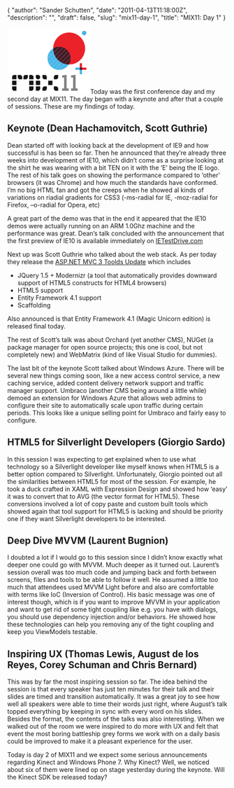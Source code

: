 {
  "author": "Sander Schutten",
  "date": "2011-04-13T11:18:00Z",
  "description": "",
  "draft": false,
  "slug": "mix11-day-1",
  "title": "MIX11: Day 1"
}


[![](images/DevExpress_MIX2011_7290E0D7.png "MIX2011 logo")](images/DevExpress_MIX2011_7290E0D7.png)Today was the first conference day and my second day at MIX11. The day began with a keynote and after that a couple of sessions. These are my findings of today.

## Keynote (Dean Hachamovitch, Scott Guthrie)

Dean started off with looking back at the development of IE9 and how successful is has been so far. Then he announced that they’re already three weeks into development of IE10, which didn’t come as a surprise looking at the shirt he was wearing with a bit TEN on it with the ‘E’ being the IE logo. The rest of his talk goes on showing the performance compared to ‘other’ browsers (it was Chrome) and how much the standards have conformed. I’m no big HTML fan and got the creeps when he showed al kinds of variations on riadial gradients for CSS3 (-ms-radial for IE, -moz-radial for Firefox, –o-radial for Opera, etc)

A great part of the demo was that in the end it appeared that the IE10 demos were actually running on an ARM 1.0Ghz machine and the performance was great. Dean’s talk concluded with the announcement that the first preview of IE10 is available immediately on [IETestDrive.com](http://ietestdrive.com)

Next up was Scott Guthrie who talked about the web stack. As per today they release the [ASP.NET MVC 3 Toolds Update](http://www.microsoft.com/downloads/en/details.aspx?FamilyID=82CBD599-D29A-43E3-B78B-0F863D22811A&displaylang=en) which includes

- JQuery 1.5 + Modernizr (a tool that automatically provides downward support of HTML5 constructs for HTML4 browsers)
- HTML5 support
- Entity Framework 4.1 support
- Scaffolding

Also announced is that Entity Framework 4.1 (Magic Unicorn edition) is released final today.

The rest of Scott’s talk was about Orchard (yet another CMS), NUGet (a package manager for open source projects; this one is cool, but not completely new) and WebMatrix (kind of like Visual Studio for dummies).

The last bit of the keynote Scott talked about Windows Azure. There will be several new things coming soon, like a new access control service, a new caching service, added content delivery network support and traffic manager support. Umbraco (another CMS being around a little while) demoed an extension for Windows Azure that allows web admins to configure their site to automatically scale upon traffic during certain periods. This looks like a unique selling point for Umbraco and fairly easy to configure.

## HTML5 for Silverlight Developers (Giorgio Sardo)

In this session I was expecting to get explained when to use what technology so a Silverlight developer like myself knows when HTML5 is a better option compared to Silverlight. Unfortunately, Giorgio pointed out all the similarities between HTML5 for most of the session. For example, he took a duck crafted in XAML with Expression Design and showed how ‘easy’ it was to convert that to AVG (the vector format for HTML5). These conversions involved a lot of copy paste and custom built tools which showed again that tool support for HTML5 is lacking and should be priority one if they want Silverlight developers to be interested.

## Deep Dive MVVM (Laurent Bugnion)

I doubted a lot if I would go to this session since I didn’t know exactly what deeper one could go with MVVM. Much deeper as it turned out. Laurent’s session overall was too much code and jumping back and forth between screens, files and tools to be able to follow it well. He assumed a little too much that attendees used MVVM Light before and also are comfortable with terms like IoC (Inversion of Control). His basic message was one of interest though, which is if you want to improve MVVM in your application and want to get rid of some tight coupling like e.g. you have with dialogs, you should use dependency injection and/or behaviors. He showed how these technologies can help you removing any of the tight coupling and keep you ViewModels testable.

## Inspiring UX (Thomas Lewis, August de los Reyes, Corey Schuman and Chris Bernard)

This was by far the most inspiring session so far. The idea behind the session is that every speaker has just ten minutes for their talk and their slides are timed and transition automatically. It was a great joy to see how well all speakers were able to time their words just right, where August’s talk topped everything by keeping in sync with every word on his slides. Besides the format, the contents of the talks was also interesting. When we walked out of the room we were inspired to do more with UX and felt that event the most boring battleship grey forms we work with on a daily basis could be improved to make it a pleasant experience for the user.

Today is day 2 of MIX11 and we expect some serious announcements regarding Kinect and Windows Phone 7. Why Kinect? Well, we noticed about six of them were lined op on stage yesterday during the keynote. Will the Kinect SDK be released today?

